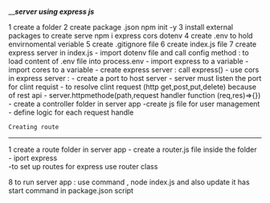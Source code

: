 _________server using express js_______

1 create a folder
2 create package .json npm init -y
3 install external packages to create serve  npm i express cors dotenv
4 create .env to hold envirnomental veriable
5 create .gitignore file
6 create index.js file
7 create express server in index.js
    - import dotenv file and call config method : to load content of .env file into process.env
    - import express to a variable
    - import cores to a variable
    - create express server : call express()
    - use cors in express server : 
    - create a port to host server
    - server must listen the port for clint requist 
    - to resolve clint request (http get,post,put,delete) because of rest api
          - server.httpmethode(path,request handler function (req,res)=>{})
    - create a controller folder in server app 
          -create js file for user management
              - define logic for each request handle

    Creating route
  ------------------
  1 create a route folder in server app
    - create a router.js file inside the folder
    - iport express  
    -to set up routes for express use router class           

8 to run server app : use command , node index.js and also update it has start command in package.json script         